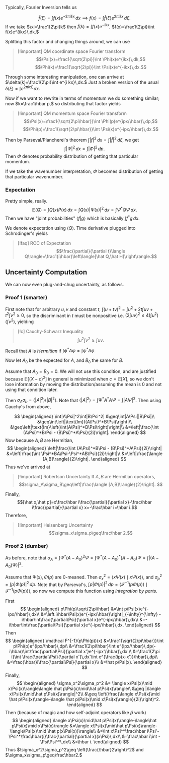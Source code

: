 Typically, Fourier Inversion tells us

$$\hat f(\xi)=\int f(x)e^{-2\pi i\xi x}\,dx\implies f(x)=\int \hat f(\xi)e^{2\pi i\xi x}\,d\xi.$$
If we take $\xi=\frac1{2\pi}k$ then $\hat f(k)=\int f(x)e^{-ikx},$ $f(x)=\frac1{2\pi}\int f(x)e^{ikx}\,dk.$

Splitting this factor and changing things around, we can use

>[!important] QM coordinate space Fourier transform
$$\Psi(x)=\frac1{\sqrt{2\pi}}\int \Phi(x)e^{ikx}\,dk,$$
$$\Phi(k)=\frac1{\sqrt{2\pi}}\int \Psi(x)e^{-ikx}\,dx.$$

Through some interesting manipulation, one can arrive at $\delta(k)=\frac1{2\pi}\int e^{i kx}\,dx.$ Just a broken version of the usual $\delta(\xi)=\int e^{2\pi i x\xi}\,dx.$

Now if we want to rewrite in terms of momentum we do something similar; now $k=\frac1\hbar p,$ so distributing that factor yields

>[!important] QM momentum space Fourier transform
$$\Psi(x)=\frac1{\sqrt{2\pi\hbar}}\int \Phi(p)e^{ipx/\hbar}\,dp,$$
$$\Phi(p)=\frac1{\sqrt{2\pi\hbar}}\int \Psi(x)e^{-ipx/\hbar}\,dx.$$

Then by Parseval/Plancherel's theorem $\int |f|^2\,dx=\int|\hat f|^2\,d\xi,$ we get
$$\int|\Psi|^2\,dx=\int|\Phi|^2\,dp.$$
Then $\Phi$ denotes probability distribution of getting that particular momentum.

If we take the wavenumber interpretation, $\Phi$ becomes distribution of getting that particular wavenumber.

### Expectation
Pretty simple, really.
$$\mathbb E(Q)=\int Q(x)P(x)\,dx=\int Q(x)|\Psi(x)|^2\,dx=\int \Psi^*Q\Psi\,dx.$$
Then we have "joint probabilities" $\langle f|g\rangle$ which is basically $\int f^*g\,dx$.

We denote expectation using $\langle Q\rangle.$ Time derivative plugged into Schrodinger's yields

> [!faq] ROC of Expectation
$$\frac{\partial}{\partial t}\langle Q\rangle=\frac1{i\hbar}\left\langle[\hat Q,\hat H]\right\rangle.$$

## Uncertainty Computation
We can now even plug-and-chug uncertainty, as follows. 

### Proof 1 (smarter)
First note that for arbitrary $u,v$ and constant $t,$ $\int (u+tv)^2=\int u^2+2t\int uv+t^2\int v^2\geq 0,$ so the discriminant in $t$ must be nonpositive i.e. $(2\int uv)^2\leq 4(\int u^2)(\int v^2),$ yielding

>[!c] Cauchy-Schwarz Inequality
>$$\int u^2\int v^2\geq \int uv.$$

Recall that $A$ is *Hermitian* if $\int \phi^*A\psi=\int\psi^*A\phi.$ 

Now let $A_0$ be the expected for $A$, and $B_0$ the same for $B$. 

Assume that $A_0=B_0=0.$ We will not use this condition, and are justified because $\mathbb E[(X-c)^2]$ in general is minimized when $c=\mathbb E[X],$ so we don't lose information by moving the distribution/assuming the mean is $0$ and not using that condition later.

Then $\sigma_A\sigma_b=\langle |A|^2\rangle\langle |B|^2\rangle.$ Note that $\langle |A|^2\rangle=\int \Psi^*A^*A\Psi=\int|A\Psi|^2.$ Then using Cauchy's from above,

$$
\begin{aligned}
\int|A\Psi|^2\int|B\Psi^2|
&\geq\int|A\Psi||B\Psi|\\
&\geq\int\left|\text{Im}((A\Psi)^*B\Psi)\right|\\
&\geq\left|\text{Im}\left(\int(A\Psi)^*B\Psi\right)\right|\\
&=\left|\frac{\int (A\Psi)^*B\Psi - (B\Psi)^*A\Psi}{2i}\right|.
\end{aligned}
$$
Now because $A,B$ are Hermitian,
$$
\begin{aligned}
\left|\frac{\int (A\Psi)^*B\Psi - (B\Psi)^*A\Psi}{2i}\right|
&=\left|\frac{\int \Psi^*BA\Psi-\Psi^*AB\Psi}{2i}\right|\\
&=\left|\frac{\langle [A,B]\rangle}{2}\right|.
\end{aligned}
$$
Thus we've arrived at
>[!important] Robertson Uncertainty
>If $A,B$ are Hermitian operators,
> $$\sigma_A\sigma_B\geq\left|\frac{\langle [A,B]\rangle}{2}\right|. $$

Finally,
$$[\hat x,\hat p]=x\frac\hbar i\frac{\partial}{\partial x}-\frac\hbar i\frac{\partial}{\partial x} x=-\frac\hbar i=\hbar i.$$
Therefore,

>[!important] Heisenberg Uncertainty
> $$\sigma_x\sigma_p\geq\frac\hbar 2.$$


### Proof 2 (dumber)
As before, note that $\sigma_A=\int\Psi^*(A-A_0)^2\Psi=\int\Psi^*(A-A_0)^*(A-A_0)\Psi=\int|(A-A_0)\Psi)|^2.$ 

Assume that $\Psi(x),\Phi(p)$ are 0-meaned. Then $\sigma_x^2=\langle x\Psi(x)\mid x\Psi(x)\rangle,$ and $\sigma_p^2=\int p|\Phi(p)|^2\,dp.$ Note that by Parseval's, $\int p|\Phi(p)|^2\,dp=\langle\mathcal F^{-1}(p\Phi(p))\mid\mathcal F^{-1}(p\Phi(p))\rangle,$ so now we compute this function using *integration by parts.*

First 
$$
\begin{aligned}
p\Phi(p)\sqrt{2\pi\hbar}
&=\int p\Psi(x)e^{-ipx/\hbar}\,dx\\
&=\left.i\hbar\Psi(x)e^{-ipx/\hbar}\right|_{-\infty}^{\infty} - i\hbar\int\frac{\partial\Psi}{\partial x}e^{-ipx/\hbar}\,dx\\
&=-i\hbar\int\frac{\partial\Psi}{\partial x}e^{-ipx/\hbar}\,dx.
\end{aligned}
$$
Then
$$
\begin{aligned}
\mathcal F^{-1}(p\Phi(p))(x)
&=\frac1{\sqrt{2\pi\hbar}}\int p\Phi(p)e^{ipx/\hbar}\,dp\\
&=\frac1{2\pi\hbar}\int e^{ipx/\hbar}\,dp(-i\hbar)\int\frac{\partial\Psi}{\partial x'}e^{-ipx'/\hbar}\,dx'\\
&=\frac1{2\pi i}\int \frac{\partial\Psi}{\partial x'}\,dx'\int e^{\frac{ip(x-x')}\hbar}\,dp\\
&=\frac{\hbar}i\frac{\partial\Psi}{\partial x}\\
&=\hat p\Psi(x).
\end{aligned}
$$
Finally,
$$
\begin{aligned}
\sigma_x^2\sigma_p^2
&= \langle x\Psi(x)\mid x\Psi(x)\rangle\langle \hat p\Psi(x)\mid\hat p\Psi(x)\rangle\\
&\geq |\langle x\Psi(x)\mid\hat p\Psi(x)\rangle|^2\\
&\geq \left(\frac{\langle x\Psi(x)\mid \hat p\Psi(x)\rangle-\langle \hat p\Psi(x)\mid x\Psi(x)\rangle}{2i}\right)^2.
\end{aligned}
$$
Then (because of magic and how self-adjoint operators like $\hat p$ work)
$$
\begin{aligned}
\langle x\Psi(x)\mid\hat p\Psi(x)\rangle-\langle\hat p\Psi(x)\mid x\Psi(x)\rangle
&=\langle x\Psi(x)\mid\hat p\Psi(x)\rangle-\langle\Psi(x)\mid \hat p(x\Psi(x))\rangle\\
&=\int x\Psi^*\frac\hbar i\Psi'-\Psi^*\frac\hbar{i}\frac{\partial}{\partial x}(x\Psi)\,dx\\
&=\frac\hbar i\int -\Psi\Psi^*\,dx\\
&=\hbar i.
\end{aligned}
$$
Thus $\sigma_x^2\sigma_p^2\geq \left(\frac{\hbar}2\right)^2$ and $\sigma_x\sigma_p\geq\frac\hbar2.$